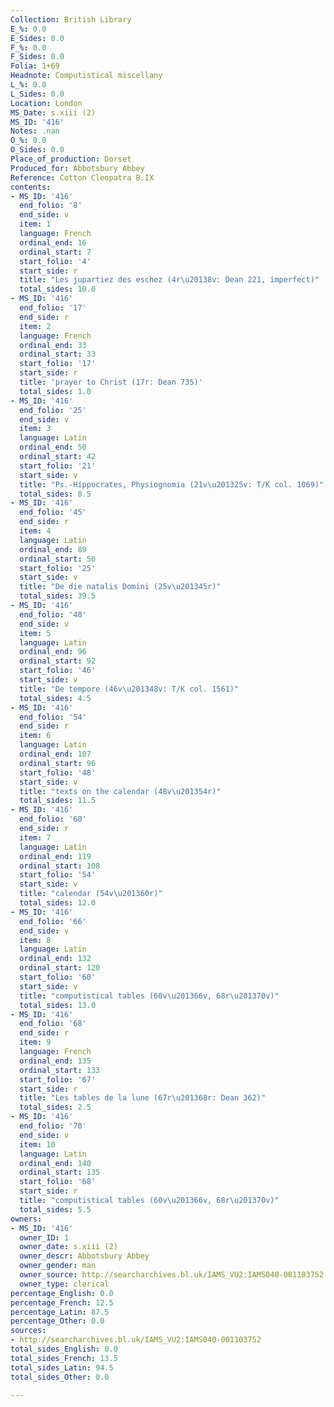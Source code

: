```yaml
---
Collection: British Library
E_%: 0.0
E_Sides: 0.0
F_%: 0.0
F_Sides: 0.0
Folia: 1+69
Headnote: Computistical miscellany
L_%: 0.0
L_Sides: 0.0
Location: London
MS_Date: s.xiii (2)
MS_ID: '416'
Notes: .nan
O_%: 0.0
O_Sides: 0.0
Place_of_production: Dorset
Produced_for: Abbotsbury Abbey
Reference: Cotton Cleopatra B.IX
contents:
- MS_ID: '416'
  end_folio: '8'
  end_side: v
  item: 1
  language: French
  ordinal_end: 16
  ordinal_start: 7
  start_folio: '4'
  start_side: r
  title: "Les jupartiez des eschez (4r\u20138v: Dean 221, imperfect)"
  total_sides: 10.0
- MS_ID: '416'
  end_folio: '17'
  end_side: r
  item: 2
  language: French
  ordinal_end: 33
  ordinal_start: 33
  start_folio: '17'
  start_side: r
  title: 'prayer to Christ (17r: Dean 735)'
  total_sides: 1.0
- MS_ID: '416'
  end_folio: '25'
  end_side: v
  item: 3
  language: Latin
  ordinal_end: 50
  ordinal_start: 42
  start_folio: '21'
  start_side: v
  title: "Ps.-Hippocrates, Physiognomia (21v\u201325v: T/K col. 1069)"
  total_sides: 8.5
- MS_ID: '416'
  end_folio: '45'
  end_side: r
  item: 4
  language: Latin
  ordinal_end: 89
  ordinal_start: 50
  start_folio: '25'
  start_side: v
  title: "De die natalis Domini (25v\u201345r)"
  total_sides: 39.5
- MS_ID: '416'
  end_folio: '48'
  end_side: v
  item: 5
  language: Latin
  ordinal_end: 96
  ordinal_start: 92
  start_folio: '46'
  start_side: v
  title: "De tempore (46v\u201348v: T/K col. 1561)"
  total_sides: 4.5
- MS_ID: '416'
  end_folio: '54'
  end_side: r
  item: 6
  language: Latin
  ordinal_end: 107
  ordinal_start: 96
  start_folio: '48'
  start_side: v
  title: "texts on the calendar (48v\u201354r)"
  total_sides: 11.5
- MS_ID: '416'
  end_folio: '60'
  end_side: r
  item: 7
  language: Latin
  ordinal_end: 119
  ordinal_start: 108
  start_folio: '54'
  start_side: v
  title: "calendar (54v\u201360r)"
  total_sides: 12.0
- MS_ID: '416'
  end_folio: '66'
  end_side: v
  item: 8
  language: Latin
  ordinal_end: 132
  ordinal_start: 120
  start_folio: '60'
  start_side: v
  title: "computistical tables (60v\u201366v, 68r\u201370v)"
  total_sides: 13.0
- MS_ID: '416'
  end_folio: '68'
  end_side: r
  item: 9
  language: French
  ordinal_end: 135
  ordinal_start: 133
  start_folio: '67'
  start_side: r
  title: "Les tables de la lune (67r\u201368r: Dean 362)"
  total_sides: 2.5
- MS_ID: '416'
  end_folio: '70'
  end_side: v
  item: 10
  language: Latin
  ordinal_end: 140
  ordinal_start: 135
  start_folio: '68'
  start_side: r
  title: "computistical tables (60v\u201366v, 68r\u201370v)"
  total_sides: 5.5
owners:
- MS_ID: '416'
  owner_ID: 1
  owner_date: s.xiii (2)
  owner_descr: Abbotsbury Abbey
  owner_gender: man
  owner_source: http://searcharchives.bl.uk/IAMS_VU2:IAMS040-001103752
  owner_type: clerical
percentage_English: 0.0
percentage_French: 12.5
percentage_Latin: 87.5
percentage_Other: 0.0
sources:
- http://searcharchives.bl.uk/IAMS_VU2:IAMS040-001103752
total_sides_English: 0.0
total_sides_French: 13.5
total_sides_Latin: 94.5
total_sides_Other: 0.0

---
```

